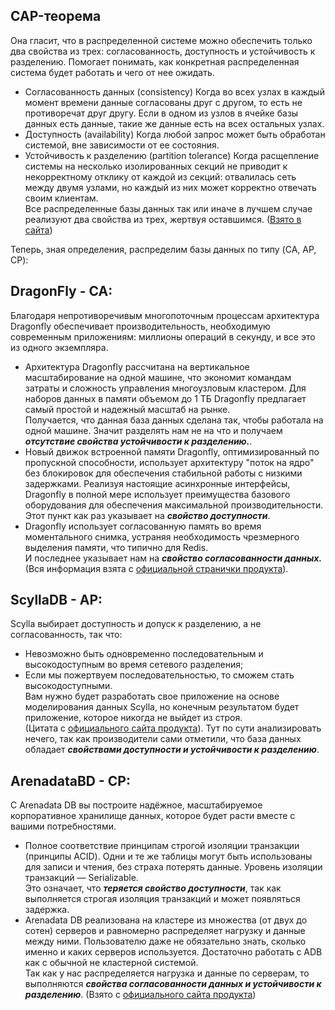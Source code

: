## CAP-теорема
Она гласит, что в распределенной системе можно обеспечить только два свойства из трех: согласованность, доступность и устойчивость к разделению. Помогает понимать, как конкретная распределенная система будет работать и чего от нее ожидать.  
* Согласованность данных (consistency) Когда во всех узлах в каждый момент времени данные согласованы друг с другом, то есть не противоречат друг другу. Если в одном из узлов в ячейке базы данных есть данные, такие же данные есть на всех остальных узлах.  
* Доступность (availability) Когда любой запрос может быть обработан системой, вне зависимости от ее состояния.  
* Устойчивость к разделению (partition tolerance) Когда расщепление системы на несколько изолированных секций не приводит к некорректному отклику от каждой из секций: отвалилась сеть между двумя узлами, но каждый из них может корректно отвечать своим клиентам.  
Все распределенные базы данных так или иначе в лучшем случае реализуют два свойства из трех, жертвуя оставшимся. ([Взято в сайта](https://gb.ru/posts/acid_cap_transactions))


Теперь, зная определения, распределим базы данных по типу (CA, AP, CP):  

## DragonFly - CA:  
Благодаря непротиворечивым многопоточным процессам архитектура Dragonfly обеспечивает производительность, необходимую современным приложениям: миллионы операций в секунду, и все это из одного экземпляра.   
* Архитектура Dragonfly рассчитана на вертикальное масштабирование на одной машине, что экономит командам затраты и сложность управления многоузловым кластером. Для наборов данных в памяти объемом до 1 ТБ Dragonfly предлагает самый простой и надежный масштаб на рынке.  
Получается, что данная база данных сделана так, чтобы работала на одной машине. Значит разделять нам не на что и получаем ***отсутствие свойства устойчивости к разделению.***. 
* Новый движок встроенной памяти Dragonfly, оптимизированный по пропускной способности, использует архитектуру "поток на ядро" без блокировок для обеспечения стабильной работы с низкими задержками. Реализуя настоящие асинхронные интерфейсы, Dragonfly в полной мере использует преимущества базового оборудования для обеспечения максимальной производительности.  
Этот пункт как раз указывает на ***свойство доступности***. 
* Dragonfly использует согласованную память во время моментального снимка, устраняя необходимость чрезмерного выделения памяти, что типично для Redis.  
И последнее указывает нам на ***свойство согласованности данных.***  
(Вся информация взята с [официальной странички продукта](https://dragonflydb.io/)). 

## ScyllaDB - AP:  
Scylla выбирает доступность и допуск к разделению, а не согласованность, так что:  
* Невозможно быть одновременно последовательным и высокодоступным во время сетевого разделения;  
* Если мы пожертвуем последовательностью, то сможем стать высокодоступными.  
Вам нужно будет разработать свое приложение на основе моделирования данных Scylla, но конечным результатом будет приложение, которое никогда не выйдет из строя.  
(Цитата с [официального сайта продукта](https://docs.scylladb.com/stable/architecture/architecture-fault-tolerance.html)). 
Тут по сути анализировать нечего, так как производители сами отметили, что база данных обладает ***свойствами доступности и устойчивости к разделению***. 

## ArenadataBD - CP:  
С Arenadata DB вы построите надёжное, масштабируемое корпоративное хранилище данных, которое будет расти вместе с вашими потребностями.  
* Полное соответствие принципам строгой изоляции транзакции (принципы ACID). Одни и те же таблицы могут быть использованы для записи и чтения, без страха потерять данные. Уровень изоляции транзакций — Serializable.  
Это означает, что ***теряется свойство доступности***, так как выполняется строгая изоляция транзакций и может появляться задержка.  
* Arenadata DB реализована на кластере из множества (от двух до сотен) серверов и равномерно распределяет нагрузку и данные между ними. Пользователю даже не обязательно знать, сколько именно и каких серверов используется. Достаточно работать с ADB как с обычной не кластерной системой.  
Так как у нас распределяется нагрузка и данные по серверам, то выполняются ***свойства согласованности данных и устойчивости к разделению***. 
(Взято с [официального сайта продукта](https://arenadata.tech/products/arenadata-db/))
